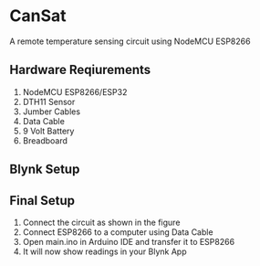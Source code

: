 # CanSat
A remote temperature sensing circuit using NodeMCU ESP8266

## Hardware Reqiurements

1. NodeMCU ESP8266/ESP32
2. DTH11 Sensor
3. Jumber Cables
4. Data Cable
5. 9 Volt Battery
6. Breadboard

## Blynk Setup

## Final Setup
1. Connect the circuit as shown in the figure 
2. Connect ESP8266 to a computer using Data Cable
3. Open main.ino in Arduino IDE and transfer it to ESP8266
4. It will now show readings in your Blynk App